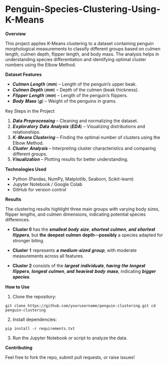 # Penguin-Species-Clustering-Using-K-Means

**Overview**

This project applies K-Means clustering to a dataset containing penguin morphological measurements to classify different groups based on culmen length, culmen depth, flipper length, and body mass. The analysis helps in understanding species differentiation and identifying optimal cluster numbers using the Elbow Method.

**Dataset Features**

- 𝑪𝒖𝒍𝒎𝒆𝒏 𝑳𝒆𝒏𝒈𝒕𝒉 (𝒎𝒎) – Length of the penguin’s upper beak.
- 𝑪𝒖𝒍𝒎𝒆𝒏 𝑫𝒆𝒑𝒕𝒉 (𝒎𝒎) – Depth of the culmen (beak thickness).
- 𝑭𝒍𝒊𝒑𝒑𝒆𝒓 𝑳𝒆𝒏𝒈𝒕𝒉 (𝒎𝒎) – Length of the penguin’s flippers.
- 𝑩𝒐𝒅𝒚 𝑴𝒂𝒔𝒔 (𝒈) – Weight of the penguins in grams.

Key Steps in the Project

1. 𝑫𝒂𝒕𝒂 𝑷𝒓𝒆𝒑𝒓𝒐𝒄𝒆𝒔𝒔𝒊𝒏𝒈 – Cleaning and normalizing the dataset.
2. 𝑬𝒙𝒑𝒍𝒐𝒓𝒂𝒕𝒐𝒓𝒚 𝑫𝒂𝒕𝒂 𝑨𝒏𝒂𝒍𝒚𝒔𝒊𝒔 (𝑬𝑫𝑨) – Visualizing distributions and relationships.
3. 𝑲-𝑴𝒆𝒂𝒏𝒔 𝑪𝒍𝒖𝒔𝒕𝒆𝒓𝒊𝒏𝒈 – Finding the optimal number of clusters using the Elbow Method.
4. 𝑪𝒍𝒖𝒔𝒕𝒆𝒓 𝑨𝒏𝒂𝒍𝒚𝒔𝒊𝒔 – Interpreting cluster characteristics and comparing different groups.
5. 𝑽𝒊𝒔𝒖𝒂𝒍𝒊𝒛𝒂𝒕𝒊𝒐𝒏 – Plotting results for better understanding.

**Technologies Used**

- Python (Pandas, NumPy, Matplotlib, Seaborn, Scikit-learn)
- Jupyter Notebook / Google Colab
- GitHub for version control

**Results**

The clustering results highlight three main groups with varying body sizes, flipper lengths, and culmen dimensions, indicating potential species differences.

- 𝐂𝐥𝐮𝐬𝐭𝐞𝐫 𝟎 has the 𝒔𝒎𝒂𝒍𝒍𝒆𝒔𝒕 𝒃𝒐𝒅𝒚 𝒔𝒊𝒛𝒆, 𝒔𝒉𝒐𝒓𝒕𝒆𝒔𝒕 𝒄𝒖𝒍𝒎𝒆𝒏, 𝒂𝒏𝒅 𝒔𝒉𝒐𝒓𝒕𝒆𝒔𝒕 𝒇𝒍𝒊𝒑𝒑𝒆𝒓𝒔, but 𝐭𝐡𝐞 𝐝𝐞𝐞𝐩𝐞𝐬𝐭 𝐜𝐮𝐥𝐦𝐞𝐧 𝐝𝐞𝐩𝐭𝐡—𝐩𝐨𝐬𝐬𝐢𝐛𝐥𝐲 a species adapted for stronger biting.

- 𝐂𝐥𝐮𝐬𝐭𝐞𝐫 𝟏 represents 𝒂 𝒎𝒆𝒅𝒊𝒖𝒎-𝒔𝒊𝒛𝒆𝒅 𝒈𝒓𝒐𝒖𝒑, with moderate measurements across all features.
- 𝐂𝐥𝐮𝐬𝐭𝐞𝐫 𝟐 consists of the 𝒍𝒂𝒓𝒈𝒆𝒔𝒕 𝒊𝒏𝒅𝒊𝒗𝒊𝒅𝒖𝒂𝒍𝒔, 𝒉𝒂𝒗𝒊𝒏𝒈 𝒕𝒉𝒆 𝒍𝒐𝒏𝒈𝒆𝒔𝒕 𝒇𝒍𝒊𝒑𝒑𝒆𝒓𝒔, 𝒍𝒐𝒏𝒈𝒆𝒔𝒕 𝒄𝒖𝒍𝒎𝒆𝒏, 𝒂𝒏𝒅 𝒉𝒆𝒂𝒗𝒊𝒆𝒔𝒕 𝒃𝒐𝒅𝒚 𝒎𝒂𝒔𝒔, indicating 𝒃𝒊𝒈𝒈𝒆𝒓 𝒔𝒑𝒆𝒄𝒊𝒆𝒔.

**How to Use**
1. Clone the repository:

`git clone https://github.com/yourusername/penguin-clustering.git
cd penguin-clustering
`

2. Install dependencies:

`pip install -r requirements.txt`

3. Run the Jupyter Notebook or script to analyze the data.

**Contributing**

Feel free to fork the repo, submit pull requests, or raise issues!
